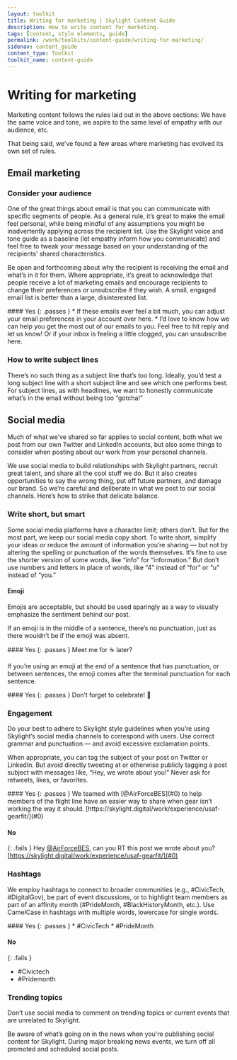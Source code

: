 ```yaml
---
layout: toolkit
title: Writing for marketing | Skylight Content Guide
description: How to write content for marketing.
tags: [content, style elements, guide]
permalink: /work/toolkits/content-guide/writing-for-marketing/
sidenav: content_guide
content_type: Toolkit
toolkit_name: content-guide
---
```


# Writing for marketing

Marketing content follows the rules laid out in the above sections: We have the same voice and tone, we aspire to the same level of empathy with our audience, etc.

That being said, we’ve found a few areas where marketing has evolved its own set of rules.

## Email marketing

### Consider your audience

One of the great things about email is that you can communicate with specific segments of people. As a general rule, it’s great to make the email feel personal, while being mindful of any assumptions you might be inadvertently applying across the recipient list. Use the Skylight voice and tone guide as a baseline (let empathy inform how you communicate) and feel free to tweak your message based on your understanding of the recipients’ shared characteristics.

Be open and forthcoming about why the recipient is receiving the email and what’s in it for them. Where appropriate, it’s great to acknowledge that people receive a lot of marketing emails and encourage recipients to change their preferences or unsubscribe if they wish. A small, engaged email list is better than a large, disinterested list.

<div class="example" markdown="1">
#### Yes
{: .passes }
* If these emails ever feel a bit much, you can adjust your email preferences in your account over here.
* I’d love to know how we can help you get the most out of our emails to you. Feel free to hit reply and let us know! Or if your inbox is feeling a little clogged, you can unsubscribe here.
</div>

### How to write subject lines

There’s no such thing as a subject line that’s too long. Ideally, you’d test a long subject line with a short subject line and see which one performs best. For subject lines, as with headlines, we want to honestly communicate what’s in the email without being too “gotcha!”

## Social media

Much of what we’ve shared so far applies to social content, both what we post from our own Twitter and LinkedIn accounts, but also some things to consider when posting about our work from your personal channels.

We use social media to build relationships with Skylight partners, recruit great talent, and share all the cool stuff we do. But it also creates opportunities to say the wrong thing, put off future partners, and damage our brand. So we’re careful and deliberate in what we post to our social channels. Here’s how to strike that delicate balance.

### Write short, but smart

Some social media platforms have a character limit; others don’t. But for the most part, we keep our social media copy short. To write short, simplify your ideas or reduce the amount of information you’re sharing — but not by altering the spelling or punctuation of the words themselves. It’s fine to use the shorter version of some words, like “info” for “information.” But don’t use numbers and letters in place of words, like “4” instead of “for” or “u” instead of “you.”

#### Emoji

Emojis are acceptable, but should be used sparingly as a way to visually emphasize the sentiment behind our post.

If an emoji is in the middle of a sentence, there’s no punctuation, just as there wouldn’t be if the emoji was absent.

<div class="example" markdown="1">
#### Yes
{: .passes }
Meet me for ☕ later?
</div>

If you’re using an emoji at the end of a sentence that has punctuation, or between sentences, the emoji comes after the terminal punctuation for each sentence.

<div class="example" markdown="1">
#### Yes
{: .passes }
Don’t forget to celebrate! 🎉
</div>

### Engagement

Do your best to adhere to Skylight style guidelines when you’re using Skylight’s social media channels to correspond with users. Use correct grammar and punctuation — and avoid excessive exclamation points.

When appropriate, you can tag the subject of your post on Twitter or LinkedIn. But avoid directly tweeting at or otherwise publicly tagging a post subject with messages like, “Hey, we wrote about you!” Never ask for retweets, likes, or favorites.

<div class="example" markdown="1">
#### Yes
{: .passes }
We teamed with [@AirForceBES](#0) to help members of the flight line have an easier way to share when gear isn’t working the way it should. [https://skylight.digital/work/experience/usaf-gearfit/](#0)

#### No
{: .fails }
Hey [@AirForceBES](#0), can you RT this post we wrote about you? [https://skylight.digital/work/experience/usaf-gearfit/](#0)
</div>

### Hashtags

We employ hashtags to connect to broader communities (e.g., #CivicTech, #DigitalGov), be part of event discussions, or to highlight team members as part of an affinity month (#PrideMonth, #BlackHistoryMonth, etc.). Use CamelCase in hashtags with multiple words, lowercase for single words.

<div class="example" markdown="1">
#### Yes
{: .passes }
* #CivicTech
* #PrideMonth

#### No
{: .fails }
* #Civictech
* #Pridemonth
</div>

### Trending topics

Don’t use social media to comment on trending topics or current events that are unrelated to Skylight.

Be aware of what’s going on in the news when you're publishing social content for Skylight. During major breaking news events, we turn off all promoted and scheduled social posts.
